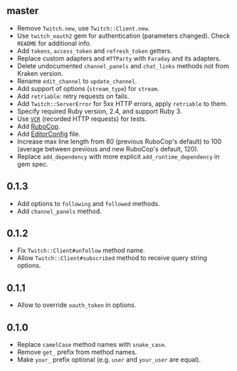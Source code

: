 ## master

*   Remove `Twitch.new`, use `Twitch::Client.new`.
*   Use `twitch_oauth2` gem for authentication (parameters changed).
    Check `README` for additional info.
*   Add `tokens`, `access_token` and `refresh_token` getters.
*   Replace custom adapters and `HTTParty` with `Faraday` and its adapters.
*   Delete undocumented `channel_panels` and `chat_links` methods
    not from Kraken version.
*   Rename `edit_channel` to `update_channel`.
*   Add support of options (`stream_type`) for `stream`.
*   Add `retriable`: retry requests on fails.
*   Add `Twitch::ServerError` for 5xx HTTP errors, apply `retriable` to them.
*   Specify required Ruby version, 2.4, and support Ruby 3.
*   Use [`VCR`](https://relishapp.com/vcr/vcr/docs) (recorded HTTP requests)
    for tests.
*   Add [RuboCop](https://docs.rubocop.org/).
*   Add [EditorConfig](https://editorconfig.org/) file.
*   Increase max line length from 80 (previous RuboCop's default)
    to 100 (average between previous and new RuboCop's default, 120).
*   Replace `add_dependency` with more explicit `add_runtime_dependency` in gem spec.

## 0.1.3

*   Add options to `following` and `followed` methods.
*   Add `channel_panels` method.

## 0.1.2

*   Fix `Twitch::Client#unfollow` method name.
*   Allow `Twitch::Client#subscribed` method to receive query string options.

## 0.1.1

*   Allow to override `oauth_token` in options.

## 0.1.0

*   Replace `camelCase` method names with `snake_case`.
*   Remove `get_` prefix from method names.
*   Make `your_` prefix optional (e.g. `user` and `your_user` are equal).
